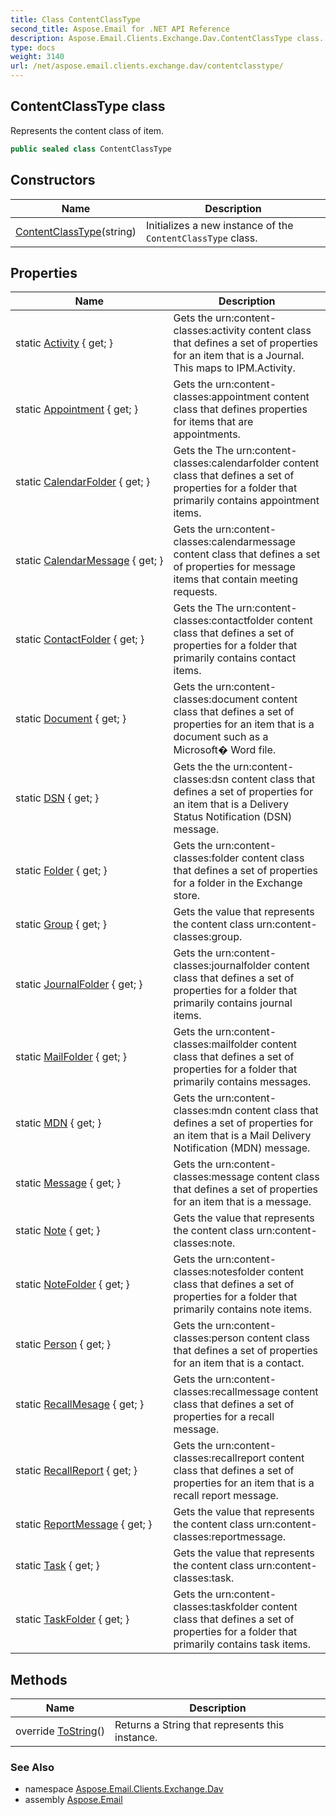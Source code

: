 ```yaml
---
title: Class ContentClassType
second_title: Aspose.Email for .NET API Reference
description: Aspose.Email.Clients.Exchange.Dav.ContentClassType class. Represents the content class of item
type: docs
weight: 3140
url: /net/aspose.email.clients.exchange.dav/contentclasstype/
---
```

## ContentClassType class

Represents the content class of item.

```csharp
public sealed class ContentClassType
```

## Constructors

| Name | Description |
| --- | --- |
| [ContentClassType](contentclasstype/)(string) | Initializes a new instance of the `ContentClassType` class. |

## Properties

| Name | Description |
| --- | --- |
| static [Activity](../../aspose.email.clients.exchange.dav/contentclasstype/activity/) { get; } | Gets the urn:content-classes:activity content class that defines a set of properties for an item that is a Journal. This maps to IPM.Activity. |
| static [Appointment](../../aspose.email.clients.exchange.dav/contentclasstype/appointment/) { get; } | Gets the urn:content-classes:appointment content class that defines properties for items that are appointments. |
| static [CalendarFolder](../../aspose.email.clients.exchange.dav/contentclasstype/calendarfolder/) { get; } | Gets the The urn:content-classes:calendarfolder content class that defines a set of properties for a folder that primarily contains appointment items. |
| static [CalendarMessage](../../aspose.email.clients.exchange.dav/contentclasstype/calendarmessage/) { get; } | Gets the urn:content-classes:calendarmessage content class that defines a set of properties for message items that contain meeting requests. |
| static [ContactFolder](../../aspose.email.clients.exchange.dav/contentclasstype/contactfolder/) { get; } | Gets the The urn:content-classes:contactfolder content class that defines a set of properties for a folder that primarily contains contact items. |
| static [Document](../../aspose.email.clients.exchange.dav/contentclasstype/document/) { get; } | Gets the urn:content-classes:document content class that defines a set of properties for an item that is a document such as a Microsoft� Word file. |
| static [DSN](../../aspose.email.clients.exchange.dav/contentclasstype/dsn/) { get; } | Gets the the urn:content-classes:dsn content class that defines a set of properties for an item that is a Delivery Status Notification (DSN) message. |
| static [Folder](../../aspose.email.clients.exchange.dav/contentclasstype/folder/) { get; } | Gets the urn:content-classes:folder content class that defines a set of properties for a folder in the Exchange store. |
| static [Group](../../aspose.email.clients.exchange.dav/contentclasstype/group/) { get; } | Gets the value that represents the content class urn:content-classes:group. |
| static [JournalFolder](../../aspose.email.clients.exchange.dav/contentclasstype/journalfolder/) { get; } | Gets the urn:content-classes:journalfolder content class that defines a set of properties for a folder that primarily contains journal items. |
| static [MailFolder](../../aspose.email.clients.exchange.dav/contentclasstype/mailfolder/) { get; } | Gets the urn:content-classes:mailfolder content class that defines a set of properties for a folder that primarily contains messages. |
| static [MDN](../../aspose.email.clients.exchange.dav/contentclasstype/mdn/) { get; } | Gets the urn:content-classes:mdn content class that defines a set of properties for an item that is a Mail Delivery Notification (MDN) message. |
| static [Message](../../aspose.email.clients.exchange.dav/contentclasstype/message/) { get; } | Gets the urn:content-classes:message content class that defines a set of properties for an item that is a message. |
| static [Note](../../aspose.email.clients.exchange.dav/contentclasstype/note/) { get; } | Gets the value that represents the content class urn:content-classes:note. |
| static [NoteFolder](../../aspose.email.clients.exchange.dav/contentclasstype/notefolder/) { get; } | Gets the urn:content-classes:notesfolder content class that defines a set of properties for a folder that primarily contains note items. |
| static [Person](../../aspose.email.clients.exchange.dav/contentclasstype/person/) { get; } | Gets the urn:content-classes:person content class that defines a set of properties for an item that is a contact. |
| static [RecallMesage](../../aspose.email.clients.exchange.dav/contentclasstype/recallmesage/) { get; } | Gets the urn:content-classes:recallmessage content class that defines a set of properties for a recall message. |
| static [RecallReport](../../aspose.email.clients.exchange.dav/contentclasstype/recallreport/) { get; } | Gets the urn:content-classes:recallreport content class that defines a set of properties for an item that is a recall report message. |
| static [ReportMessage](../../aspose.email.clients.exchange.dav/contentclasstype/reportmessage/) { get; } | Gets the value that represents the content class urn:content-classes:reportmessage. |
| static [Task](../../aspose.email.clients.exchange.dav/contentclasstype/task/) { get; } | Gets the value that represents the content class urn:content-classes:task. |
| static [TaskFolder](../../aspose.email.clients.exchange.dav/contentclasstype/taskfolder/) { get; } | Gets the urn:content-classes:taskfolder content class that defines a set of properties for a folder that primarily contains task items. |

## Methods

| Name | Description |
| --- | --- |
| override [ToString](../../aspose.email.clients.exchange.dav/contentclasstype/tostring/)() | Returns a String that represents this instance. |

### See Also

* namespace [Aspose.Email.Clients.Exchange.Dav](../../aspose.email.clients.exchange.dav/)
* assembly [Aspose.Email](../../)


